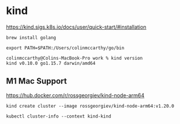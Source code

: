 # kind

https://kind.sigs.k8s.io/docs/user/quick-start/#installation

```
brew install golang
```

```
export PATH=$PATH:/Users/colinmccarthy/go/bin
```

```
colinmccarthy@Colins-MacBook-Pro work % kind version
kind v0.10.0 go1.15.7 darwin/amd64
```

## M1 Mac Support

https://hub.docker.com/r/rossgeorgiev/kind-node-arm64

```
kind create cluster --image rossgeorgiev/kind-node-arm64:v1.20.0
```

```
kubectl cluster-info --context kind-kind
```

